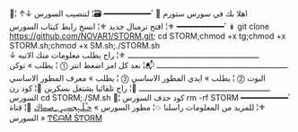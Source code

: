 📮¦ اهلا بك في سورس ستورم 🍃
ٴ━━━━━━━━━━
🗃¦ لتنصيب السورس ↓↑
ٴ━━━━━━━━━━
⚜¦ افتح ترمنال جديد
⚜¦ انسخ رابط كيثاب السورس  ↡
git clone https://github.com/NOVAR1/STORM.git; cd STORM;chmod +x tg;chmod +x STORM.sh;chmod +x SM.sh;./STORM.sh
ـــــــــــــــــــــــــــــــــــــــــــــــــــــــــ
⚜¦ راح يطلب معلومات منك الاتيه ↓
ـــــــــــــــــــــــــــــــــــــــــــــــــــــــــ
📬¦ بعد كل امر اضغط انتر
⓵ ¦ يطلب » توكن البوت
⓶ ¦ يطلب » ايدي المطور الاساسي
⓷ ¦ يطلب » معرف المطور الاساسي
ـــــــــــــــــــــــــــــــــــــــــــــــــــــــــ
📌¦ راح تلقائيا يشتغل بسكرين
💭¦ كود رن السورس
cd STORM;./SM.sh
💭¦ كود حذف السورس
rm -rf STORM
ٴ━━━━━━━━━━
⚜¦ للمزيد من المعلومات راسلنا
💥¦ مطور السورس » [ﺧ̝̚ـڵـۑج̶ــہـۑ_ﺻ̶ــاك](T.ME/TAHAJ20)
📯¦ قناة السورس » [ͲЄᗩṀ ṠͲỌᏒṀ](T.ME/STORMCLI)
